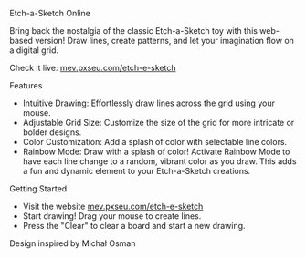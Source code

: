 Etch-a-Sketch Online

Bring back the nostalgia of the classic Etch-a-Sketch toy with this web-based version!  Draw lines, create patterns, and let your imagination flow on a digital grid.

Check it live:
[mev.pxseu.com/etch-e-sketch](mev.pxseu.com/etch-e-sketch)

Features

  - Intuitive Drawing: Effortlessly draw lines across the grid using your mouse.
  - Adjustable Grid Size: Customize the size of the grid for more intricate or bolder designs.
  - Color Customization: Add a splash of color with selectable line colors.
  - Rainbow Mode: Draw with a splash of color! Activate Rainbow Mode to have each line change to a random, vibrant color as you draw. This adds a fun and dynamic element to your Etch-a-Sketch creations.

Getting Started

  - Visit the website [mev.pxseu.com/etch-e-sketch](mev.pxseu.com/etch-e-sketch)
  - Start drawing! Drag your mouse to create lines.
  - Press the "Clear" to clear a board and start a new drawing.

Design inspired by Michał Osman
